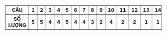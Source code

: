 <table border="1">

   <tr>
     <th>CÂU</th>
     <th>1</th>
     <th>2</th>
     <th>3</th>
     <th>4</th>
     <th>5</th>
     <th>6</th>
     <th>7</th>
     <th>8</th>
     <th>9</th>
     <th>10</th>
     <th>11</th>
     <th>12</th>
     <th>13</th>
     <th>14</th>
     <th>15</th>
   </tr>
   
   <tr>
     <th>SỐ LƯỢNG</th>
     <th>5</th>  <!-- câu 1 -->
     <th>5</th>  <!-- câu 2 -->
     <th>4</th>  <!-- câu 3 -->
     <th>4</th>  <!-- câu 4 -->
     <th>5</th>  <!-- câu 5 -->
     <th>4</th>  <!-- câu 6 -->
     <th>4</th>  <!-- câu 7 -->
     <th>3</th>  <!-- câu 8 -->
     <th>2</th>  <!-- câu 9 -->
     <th>4</th>  <!-- câu 10 -->
     <th>2</th>  <!-- câu 11 -->
     <th>2</th>  <!-- câu 12 -->
     <th>1</th>  <!-- câu 13 -->
     <th>1</th>  <!-- câu 14 -->
     <th>1</th>  <!-- câu 15 -->
   </tr>
</table>

